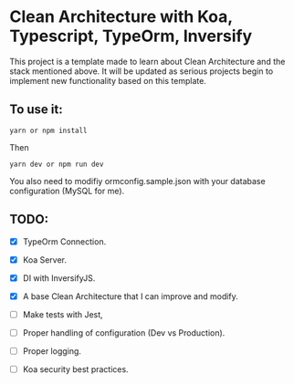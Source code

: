 # Clean Architecture with Koa, Typescript, TypeOrm, Inversify
This project is a template made to learn about Clean Architecture and the stack mentioned above.
It will be updated as serious projects begin to implement new functionality based on this template.
    
## To use it:

`yarn or npm install`

Then

`yarn dev or npm run dev`

You also need to modifiy ormconfig.sample.json with your database configuration (MySQL for me).

## TODO:

+ [x] TypeOrm Connection.

+ [x] Koa Server.

+ [x] DI with InversifyJS.

+ [x] A base Clean Architecture that I can improve and modify.

+ [ ] Make tests with Jest,

+ [ ] Proper handling of configuration (Dev vs Production).

+ [ ] Proper logging.

+ [ ] Koa security best practices.
